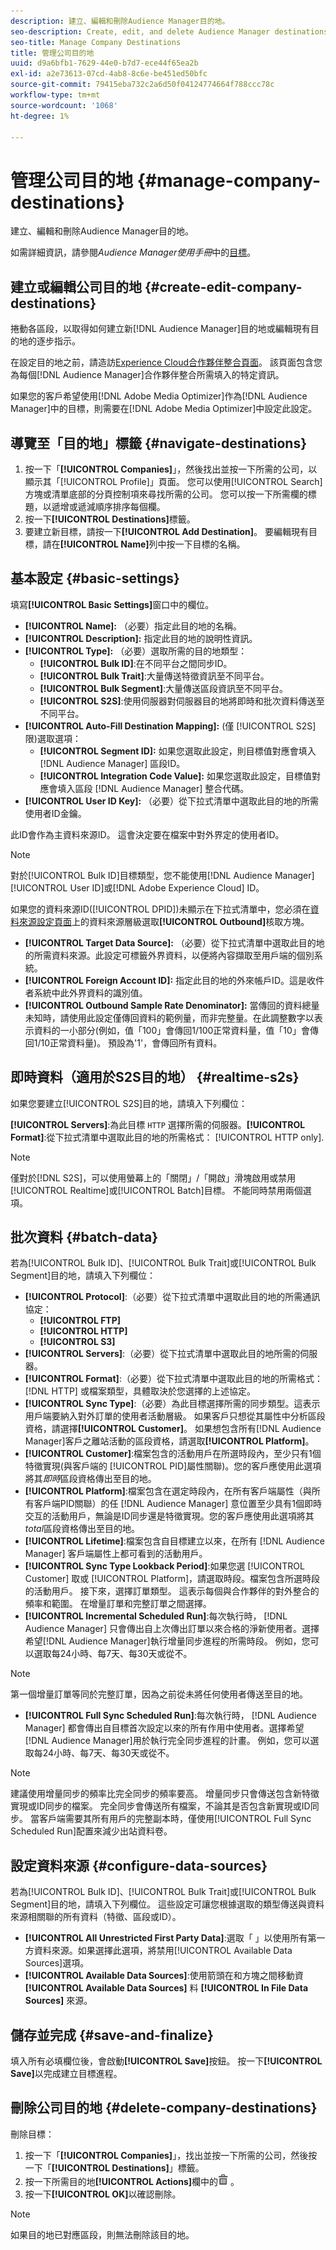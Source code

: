 ```yaml
---
description: 建立、編輯和刪除Audience Manager目的地。
seo-description: Create, edit, and delete Audience Manager destinations.
seo-title: Manage Company Destinations
title: 管理公司目的地
uuid: d9a6bfb1-7629-44e0-b7d7-ece44f65ea2b
exl-id: a2e73613-07cd-4ab8-8c6e-be451ed50bfc
source-git-commit: 79415eba732c2a6d50f04124774664f788ccc78c
workflow-type: tm+mt
source-wordcount: '1068'
ht-degree: 1%

---
```


# 管理公司目的地 {#manage-company-destinations}

建立、編輯和刪除Audience Manager目的地。

<!-- t_company_destinations.xml -->

如需詳細資訊，請參閱&#x200B;*Audience Manager使用手冊*&#x200B;中的[目標](https://experienceleague.adobe.com/docs/audience-manager/user-guide/features/destinations/destinations.html)。

## 建立或編輯公司目的地 {#create-edit-company-destinations}

捲動各區段，以取得如何建立新[!DNL Audience Manager]目的地或編輯現有目的地的逐步指示。

<!-- create-edit-company-destinations.xml -->

在設定目的地之前，請造訪[Experience Cloud合作夥伴整合頁面](https://wiki.corp.adobe.com/x/mPIMPw)。 該頁面包含您為每個[!DNL Audience Manager]合作夥伴整合所需填入的特定資訊。

如果您的客戶希望使用[!DNL Adobe Media Optimizer]作為[!DNL Audience Manager]中的目標，則需要在[!DNL Adobe Media Optimizer]中設定此設定。

## 導覽至「目的地」標籤 {#navigate-destinations}

1. 按一下「**[!UICONTROL Companies]**」，然後找出並按一下所需的公司，以顯示其「[!UICONTROL Profile]」頁面。 您可以使用[!UICONTROL Search]方塊或清單底部的分頁控制項來尋找所需的公司。 您可以按一下所需欄的標題，以遞增或遞減順序排序每個欄。
1. 按一下&#x200B;**[!UICONTROL Destinations]**&#x200B;標籤。
1. 要建立新目標，請按一下&#x200B;**[!UICONTROL Add Destination]**。 要編輯現有目標，請在&#x200B;**[!UICONTROL Name]**&#x200B;列中按一下目標的名稱。

## 基本設定 {#basic-settings}

填寫&#x200B;**[!UICONTROL Basic Settings]**&#x200B;窗口中的欄位。

* **[!UICONTROL Name]:** （必要）指定此目的地的名稱。
* **[!UICONTROL Description]:** 指定此目的地的說明性資訊。
* **[!UICONTROL Type]:** （必要）選取所需的目的地類型：
   * **[!UICONTROL Bulk ID]**:在不同平台之間同步ID。
   * **[!UICONTROL Bulk Trait]**:大量傳送特徵資訊至不同平台。
   * **[!UICONTROL Bulk Segment]**:大量傳送區段資訊至不同平台。
   * **[!UICONTROL S2S]**:使用伺服器對伺服器目的地將即時和批次資料傳送至不同平台。
* **[!UICONTROL Auto-Fill Destination Mapping]:** (僅 [!UICONTROL S2S] 限)選取選項：
   * **[!UICONTROL Segment ID]:** 如果您選取此設定，則目標值對應會填入 [!DNL Audience Manager] 區段ID。
   * **[!UICONTROL Integration Code Value]:** 如果您選取此設定，目標值對應會填入區段 [!DNL Audience Manager] 整合代碼。
* **[!UICONTROL User ID Key]:** （必要）從下拉式清單中選取此目的地的所需使用者ID金鑰。

此ID會作為主資料來源ID。 這會決定要在檔案中對外界定的使用者ID。

>[!NOTE]
>
>對於[!UICONTROL Bulk ID]目標類型，您不能使用[!DNL Audience Manager] [!UICONTROL User ID]或[!DNL Adobe Experience Cloud] ID。

如果您的資料來源ID([!UICONTROL DPID])未顯示在下拉式清單中，您必須在[資料來源設定頁面](https://experienceleague.adobe.com/docs/audience-manager/user-guide/features/data-sources/manage-datasources.html)上的資料來源層級選取&#x200B;**[!UICONTROL Outbound]**&#x200B;核取方塊。

* **[!UICONTROL Target Data Source]:** （必要）從下拉式清單中選取此目的地的所需資料來源。此設定可標籤外界資料，以便將內容擷取至用戶端的個別系統。
* **[!UICONTROL Foreign Account ID]:** 指定此目的地的外來帳戶ID。這是收件者系統中此外界資料的識別值。
* **[!UICONTROL Outbound Sample Rate Denominator]:** 當傳回的資料總量未知時，請使用此設定僅傳回資料的範例量，而非完整量。在此調整數字以表示資料的一小部分(例如，值「100」會傳回1/100正常資料量，值「10」會傳回1/10正常資料量)。 預設為&#39;1&#39;，會傳回所有資料。

## 即時資料（適用於S2S目的地） {#realtime-s2s}

如果您要建立[!UICONTROL S2S]目的地，請填入下列欄位：

**[!UICONTROL Servers]**:為此目標 `HTTP` 選擇所需的伺服器。**[!UICONTROL Format]**:從下拉式清單中選取此目的地的所需格式： [!UICONTROL HTTP only].

>[!NOTE]
>
>僅對於[!DNL S2S]，可以使用螢幕上的「關閉」/「開啟」滑塊啟用或禁用[!UICONTROL Realtime]或[!UICONTROL Batch]目標。 不能同時禁用兩個選項。

## 批次資料 {#batch-data}

若為[!UICONTROL Bulk ID]、[!UICONTROL Bulk Trait]或[!UICONTROL Bulk Segment]目的地，請填入下列欄位：

* **[!UICONTROL Protocol]**:（必要）從下拉式清單中選取此目的地的所需通訊協定：
   * **[!UICONTROL FTP]**
   * **[!UICONTROL HTTP]**
   * **[!UICONTROL S3]**
* **[!UICONTROL Servers]**:（必要）從下拉式清單中選取此目的地所需的伺服器。
* **[!UICONTROL Format]**:（必要）從下拉式清單中選取此目的地的所需格式： [!DNL HTTP] 或檔案類型，具體取決於您選擇的上述協定。
* **[!UICONTROL Sync Type]**:（必要）為此目標選擇所需的同步類型。這表示用戶端要納入對外訂單的使用者活動層級。 如果客戶只想從其屬性中分析區段資格，請選擇&#x200B;**[!UICONTROL Customer]**。 如果想包含所有[!DNL Audience Manager]客戶之離站活動的區段資格，請選取&#x200B;**[!UICONTROL Platform]**。
* **[!UICONTROL Customer]**:檔案包含的活動用戶在所選時段內，至少只有1個特徵實現(與客戶端的 [!UICONTROL PID]屬性關聯)。您的客戶應使用此選項將其&#x200B;*即時*&#x200B;區段資格傳出至目的地。
* **[!UICONTROL Platform]**:檔案包含在選定時段內，在所有客戶端屬性（與所有客戶端PID關聯）的任 [!DNL Audience Manager] 意位置至少具有1個即時交互的活動用戶，無論是ID同步還是特徵實現。您的客戶應使用此選項將其&#x200B;*total*&#x200B;區段資格傳出至目的地。
* **[!UICONTROL Lifetime]**:檔案包含自目標建立以來，在所有 [!DNL Audience Manager] 客戶端屬性上都可看到的活動用戶。
* **[!UICONTROL Sync Type Lookback Period]**:如果您選 [!UICONTROL Customer] 取或 [!UICONTROL Platform]，請選取時段。檔案包含所選時段的活動用戶。
接下來，選擇訂單類型。 這表示每個與合作夥伴的對外整合的頻率和範圍。 在增量訂單和完整訂單之間選擇。
* **[!UICONTROL Incremental Scheduled Run]**:每次執行時， [!DNL Audience Manager] 只會傳出自上次傳出訂單以來合格的淨新使用者。選擇希望[!DNL Audience Manager]執行增量同步進程的所需時段。 例如，您可以選取每24小時、每7天、每30天或從不。

<!--
I removed {importance="high"} from note for Exp League rendering. -Bob
-->

>[!NOTE]
>
>第一個增量訂單等同於完整訂單，因為之前從未將任何使用者傳送至目的地。

* **[!UICONTROL Full Sync Scheduled Run]**:每次執行時， [!DNL Audience Manager] 都會傳出自目標首次設定以來的所有作用中使用者。選擇希望[!DNL Audience Manager]用於執行完全同步進程的計畫。 例如，您可以選取每24小時、每7天、每30天或從不。

<!--
I removed {importance="high"} from note for Exp League rendering. -Bob
-->

>[!NOTE]
>
>建議使用增量同步的頻率比完全同步的頻率要高。 增量同步只會傳送包含新特徵實現或ID同步的檔案。 完全同步會傳送所有檔案，不論其是否包含新實現或ID同步。 當客戶端需要其所有用戶的完整副本時，僅使用[!UICONTROL Full Sync Scheduled Run]配置來減少出站資料卷。

## 設定資料來源 {#configure-data-sources}

若為[!UICONTROL Bulk ID]、[!UICONTROL Bulk Trait]或[!UICONTROL Bulk Segment]目的地，請填入下列欄位。 這些設定可讓您根據選取的類型傳送與資料來源相關聯的所有資料（特徵、區段或ID）。

* **[!UICONTROL All Unrestricted First Party Data]**:選取「 」以使用所有第一方資料來源。如果選擇此選項，將禁用[!UICONTROL Available Data Sources]選項。
* **[!UICONTROL Available Data Sources]**:使用箭頭在和方塊之間移動資 **[!UICONTROL Available Data Sources]** 料 **[!UICONTROL In File Data Sources]** 來源。

## 儲存並完成 {#save-and-finalize}

填入所有必填欄位後，會啟動&#x200B;**[!UICONTROL Save]**&#x200B;按鈕。 按一下&#x200B;**[!UICONTROL Save]**&#x200B;以完成建立目標進程。

## 刪除公司目的地 {#delete-company-destinations}

<!-- delete-company-destinations.xml -->

刪除目標：

1. 按一下「**[!UICONTROL Companies]**」，找出並按一下所需的公司，然後按一下「**[!UICONTROL Destinations]**」標籤。
1. 按一下所需目的地&#x200B;**[!UICONTROL Actions]**&#x200B;欄中的![](assets/icon_delete.png) 。
1. 按一下&#x200B;**[!UICONTROL OK]**&#x200B;以確認刪除。

>[!NOTE]
>
>如果目的地已對應區段，則無法刪除該目的地。
